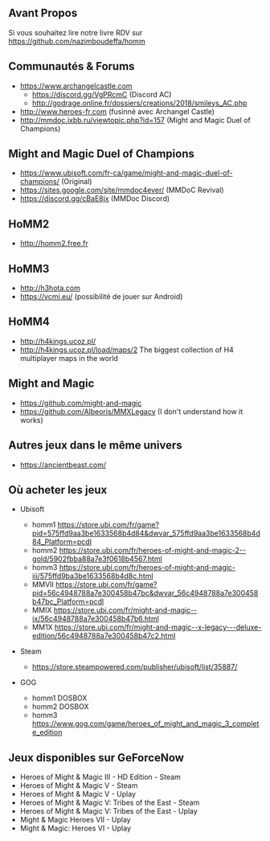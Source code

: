 Avant Propos
---

Si vous souhaitez lire notre livre RDV sur https://github.com/nazimboudeffa/homm


Communautés & Forums
---

- https://www.archangelcastle.com
  - https://discord.gg/VgPRcmC (Discord AC)
  - http://godrage.online.fr/dossiers/creations/2018/smileys_AC.php
- http://www.heroes-fr.com (fusinné avec Archangel Castle)
- http://mmdoc.ixbb.ru/viewtopic.php?id=157 (Might and Magic Duel of Champions)

Might and Magic Duel of Champions
---
- https://www.ubisoft.com/fr-ca/game/might-and-magic-duel-of-champions/ (Original)
- https://sites.google.com/site/mmdoc4ever/ (MMDoC Revival)
- https://discord.gg/cBaE8jx (MMDoc Discord)

HoMM2
---
- http://homm2.free.fr

HoMM3
---
- http://h3hota.com
- https://vcmi.eu/ (possibilité de jouer sur Android)

HoMM4
---
- http://h4kings.ucoz.pl/
- http://h4kings.ucoz.pl/load/maps/2 The biggest collection of H4 multiplayer maps in the world

Might and Magic
---
- https://github.com/might-and-magic
- https://github.com/Albeoris/MMXLegacy (I don't understand how it works)

Autres jeux dans le même univers
---
- https://ancientbeast.com/

Où acheter les jeux
---
- Ubisoft
  - homm1 https://store.ubi.com/fr/game?pid=575ffd9aa3be1633568b4d84&dwvar_575ffd9aa3be1633568b4d84_Platform=pcdl
  - homm2 https://store.ubi.com/fr/heroes-of-might-and-magic-2--gold/5902fbba88a7e3f0618b4567.html
  - homm3 https://store.ubi.com/fr/heroes-of-might-and-magic-iii/575ffd9ba3be1633568b4d8c.html
  - MMVII https://store.ubi.com/fr/game?pid=56c4948788a7e300458b47bc&dwvar_56c4948788a7e300458b47bc_Platform=pcdl
  - MMIX https://store.ubi.com/fr/might-and-magic--ix/56c4948788a7e300458b47b6.html
  - MM1X https://store.ubi.com/fr/might-and-magic--x-legacy---deluxe-edition/56c4948788a7e300458b47c2.html

- Steam
  - https://store.steampowered.com/publisher/ubisoft/list/35887/

- GOG
  - homm1 DOSBOX
  - homm2 DOSBOX
  - homm3 https://www.gog.com/game/heroes_of_might_and_magic_3_complete_edition
  
Jeux disponibles sur GeForceNow
---

- Heroes of Might & Magic III - HD Edition - Steam
- Heroes of Might & Magic V - Steam
- Heroes of Might & Magic V - Uplay
- Heroes of Might & Magic V: Tribes of the East - Steam
- Heroes of Might & Magic V: Tribes of the East - Uplay
- Might & Magic Heroes VII - Uplay
- Might & Magic: Heroes VI - Uplay

